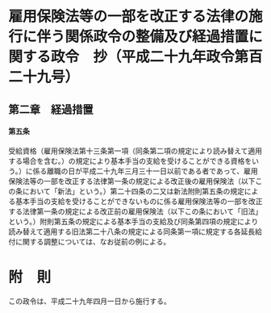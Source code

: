 # 雇用保険法等の一部を改正する法律の施行に伴う関係政令の整備及び経過措置に関する政令　抄（平成二十九年政令第百二十九号）
## 第二章　経過措置
#### 第五条
受給資格（雇用保険法第十三条第一項（同条第二項の規定により読み替えて適用する場合を含む。）の規定により基本手当の支給を受けることができる資格をいう。）に係る離職の日が平成二十九年三月三十一日以前である者であって、雇用保険法等の一部を改正する法律第一条の規定による改正後の雇用保険法（以下この条において「新法」という。）第二十四条の二又は新法附則第五条の規定による基本手当の支給を受けることができないものに係る雇用保険法等の一部を改正する法律第一条の規定による改正前の雇用保険法（以下この条において「旧法」という。）附則第五条の規定による基本手当の支給及び同条第四項の規定により読み替えて適用する旧法第二十八条の規定による同条第一項に規定する各延長給付に関する調整については、なお従前の例による。
# 附　則
この政令は、平成二十九年四月一日から施行する。
